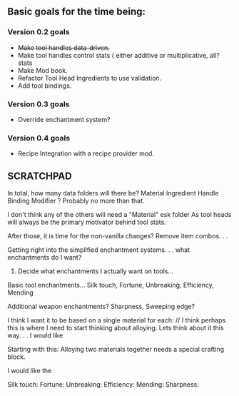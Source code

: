 ## Basic goals for the time being:

### Version 0.2 goals
* ~~Make tool handles data-driven.~~
* Make tool handles control stats ( either additive or multiplicative, all? stats
* Make Mod book.
* Refactor Tool Head Ingredients to use validation.
* Add tool bindings.

### Version 0.3 goals
* Override enchantment system?

### Version 0.4 goals
* Recipe Integration with a recipe provider mod.

## SCRATCHPAD
In total, how many data folders will there be?
Material
Ingredient
Handle
Binding
Modifier ? Probably no more than that.

I don't think any of the others will need a "Material" esk folder
As tool heads will always be the primary motivator behind tool stats.

After those, it is time for the non-vanilla changes?
Remove item combos. . .

Getting right into the simplified enchantment systems. . . what enchantments do I want?

1. Decide what enchantments I actually want on tools...

Basic tool enchantments...
Silk touch, Fortune, Unbreaking, Efficiency, Mending

Additional weapon enchantments?
Sharpness, Sweeping edge?

I think I want it to be based on a single material for each:
// I think perhaps this is where I need to start thinking about alloying.
Lets think about it this way. . . I would like

Starting with this:
Alloying two materials together needs a special crafting block.

I would like the


Silk touch:
Fortune:
Unbreaking:
Efficiency:
Mending:
Sharpness: